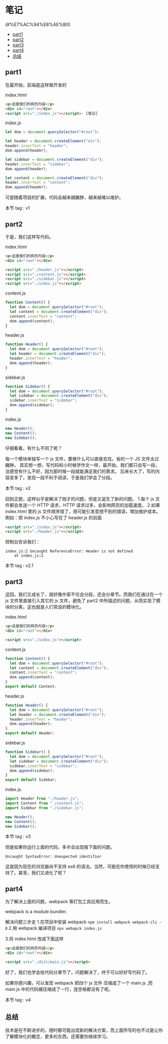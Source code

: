 # 笔记
(#%E7%AC%94%E8%AE%B0)
  - [part1](#part1)
  - [part2](#part2)
  - [part3](#part3)
  - [part4](#part4)
  - [总结](#%E6%80%BB%E7%BB%93)
## part1

在最开始，前端是这样做开发的

index.html

```html
<p>这是我们的网页内容</p>
<div id="root"></div>
<script src="./index.js"></script>- [笔记]
```

index.js

```js
let dom = document.querySelector("#root");

let header = document.createElement("div");
header.innerText = "header";
dom.append(header);

let sidebar = document.createElement("div");
header.innerText = "sidebar";
dom.append(header);

let content = document.createElement("div");
header.innerText = "content";
dom.append(header);
```

可是随着项目的扩展，代码会越来越臃肿，越来越难以维护。

本节 tag : v1

## part2

于是，我们这样写代码。

index.html

```html
<p>这是我们的网页内容</p>
<div id="root"></div>

<script src="./header.js"></script>
<script src="./content.js"></script>
<script src="./sidebar.js"></script>
<script src="./index.js"></script>
```

content.js

```js
function Content() {
  let dom = document.querySelector("#root");
  let content = document.createElement("div");
  content.innerText = "content";
  dom.append(content);
}
```

header.js

```js
function Header() {
  let dom = document.querySelector("#root");
  let header = document.createElement("div");
  header.innerText = "header";
  dom.append(header);
}
```

sidebar.js

```js
function Sidebar() {
  let dom = document.querySelector("#root");
  let sidebar = document.createElement("div");
  sidebar.innerText = "sidebar";
  dom.append(sidebar);
}
```

index.js

```js
new Header();
new Content();
new Sidebar();
```

仔细看看，有什么不同了呢？

每一个模块单独写一个 js 文件，要做什么可以直接去找，省的一个 JS 文件太过臃肿。
其实想一想，写代码和小时候学作文一样，最开始，我们都只会写一段，没感觉有什么不好，因为那时候一段就能满足我们的需求。
后来长大了，写的内容变多了，发现一段不利于阅读，于是我们学会了分段。

本节 tag : v2

回到正题，这样似乎是解决了刚才的问题，但是又诞生了新的问题。 1.每个 js 文件都会发送一个 HTTP 请求，HTTP 请求过多，会影响网页的加载速度。 2.如果 index.html 里的 js 文件顺序错了，很可能引发意想不到的错误，增加维护成本。
例如：把 index.js 不小心写在了 header.js 的前面

```html
<script src="./index.js"></script>
<script src="./header.js"></script>
```

控制台告诉我们：

```
index.js:2 Uncaught ReferenceError: Header is not defined
    at index.js:2
```

本节 tag : v2.1

## part3

这回，我们又成长了，就好像作家不仅会分段，还会分章节。而我们在通过在一个 js 文件里直接引入其它的 js 文件，避免了 part2
中所描述的问题，从而实现了模块的分离，这也就是人们常说的模块化。

index.html

```html
<p>这是我们的网页内容</p>
<div id="root"></div>

<script src="./index.js"></script>
```

content.js

```js
function Content() {
  let dom = document.querySelector("#root");
  let content = document.createElement("div");
  content.innerText = "content";
  dom.append(content);
}
export default Content;
```

header.js

```js
function Header() {
  let dom = document.querySelector("#root");
  let header = document.createElement("div");
  header.innerText = "header";
  dom.append(header);
}
export default Header;
```

sidebar.js

```js
function Sidebar() {
  let dom = document.querySelector("#root");
  let sidebar = document.createElement("div");
  sidebar.innerText = "sidebar";
  dom.append(sidebar);
}
export default Sidebar;
```

index.js

```js
import Header from "./header.js";
import Content from "./content.js";
import Sidebar from "./sidebar.js";

new Header();
new Content();
new Sidebar();
```

本节 tag : v3

但是如果你运行上面的代码，多半会出现报下面的问题。

```
Uncaught SyntaxError: Unexpected identifier
```

这是因为现在的浏览器尚不支持 es6 的语法。当然，可能在你使用的时候已经支持了。甚至，我们又进化了呢？

## part4

为了解决上面的问题，webpack 等打包工具应用而生。

webpack is a module bundler.

解决问题三步走 1.在项目中安装 webpack
`npm install webpack webpack-cli -D` 2.用 webpack 编译项目
`npx webapck index.js`

3.将 index.html 改成下面这样

```html
<p>这是我们的网页内容</p>
<div id="root"></div>

<script src="./dist/main.js"></script>
```

好了，我们也学会给代码分章节了，问题解决了，终于可以好好写代码了。

如果你感兴趣，可以发现 webpack 把四个 js 文件 压缩成了一个 main.js ,而 main.js 中的代码被压缩成了一行，连空格都没有了呢。

本节 tag : v4

## 总结

技术是在不断进步的，随时都可能出现新的解决方案，而上面所写的也不过是让你了解模块化的概念，更多的东西，还需要你继续学习。
